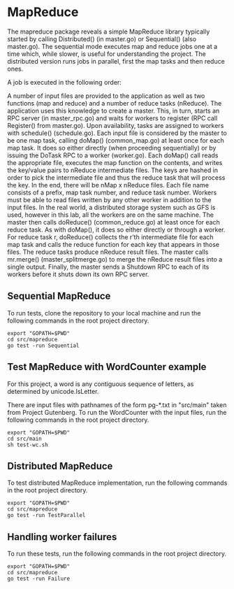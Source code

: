 # MapReduce
The mapreduce package reveals a simple MapReduce library typically started by calling Distributed() (in master.go) or Sequential() (also master.go). The sequential mode executes map and reduce jobs one at a time which, while slower, is useful for understanding the project. The distributed version runs jobs in parallel, first the map tasks and then reduce ones.

A job is executed in the following order:

A number of input files are provided to the application as well as two functions (map and reduce) and a number of reduce tasks (nReduce).
The application uses this knowledge to create a master. This, in turn, starts an RPC server (in master_rpc.go) and waits for workers to register (RPC call Register() from master.go). Upon availability, tasks are assigned to workers with schedule() (schedule.go).
Each input file is considered by the master to be one map task, calling doMap() (common_map.go) at least once for each map task. It does so either directly (when proceeding sequentially) or by issuing the DoTask RPC to a worker (worker.go). Each doMap() call reads the appropriate file, executes the map function on the contents, and writes the key/value pairs to nReduce intermediate files. The keys are hashed in order to pick the intermediate file and thus the reduce task that will process the key. In the end, there will be nMap x nReduce files. Each file name consists of a prefix, map task number, and reduce task number. Workers must be able to read files written by any other worker in addition to the input files. In the real world, a distributed storage system such as GFS is used, however in this lab, all the workers are on the same machine.
The master then calls doReduce() (common_reduce.go) at least once for each reduce task. As with doMap(), it does so either directly or through a worker. For reduce task r, doReduce() collects the r’th intermediate file for each map task and calls the reduce function for each key that appears in those files. The reduce tasks produce nReduce result files.
The master calls mr.merge() (master_splitmerge.go) to merge the nReduce result files into a single output.
Finally, the master sends a Shutdown RPC to each of its workers before it shuts down its own RPC server.

## Sequential MapReduce
To run tests, clone the repository to your local machine and run the following commands in the root project directory.
```
export "GOPATH=$PWD"
cd src/mapreduce
go test -run Sequential
```

## Test MapReduce with WordCounter example
For this project, a word is any contiguous sequence of letters, as determined by unicode.IsLetter.

There are input files with pathnames of the form pg-*.txt in "src/main" taken from Project Gutenberg. To run the WordCounter with the input files, run the following commands in the root project directory.
```
export "GOPATH=$PWD"
cd src/main
sh test-wc.sh
```

## Distributed MapReduce
To test distributed MapReduce implementation, run the following commands in the root project directory.
```
export "GOPATH=$PWD"
cd src/mapreduce
go test -run TestParallel
```

## Handling worker failures
To run these tests, run the following commands in the root project directory.
```
export "GOPATH=$PWD"
cd src/mapreduce
go test -run Failure
```
